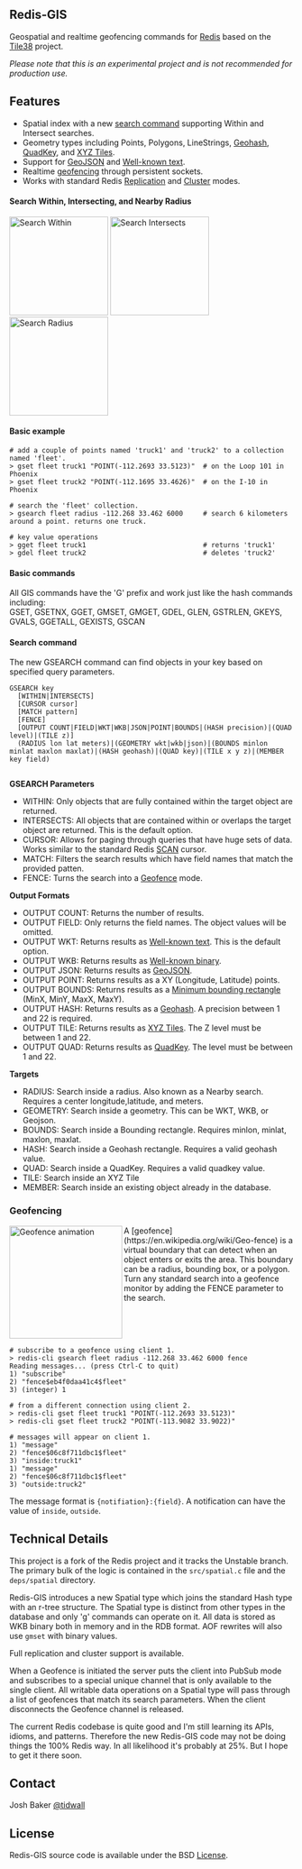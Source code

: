 Redis-GIS
---------

Geospatial and realtime geofencing commands for [Redis](https://github.com/tidwall/redis) based on the [Tile38](https://github.com/tidwall/tile38) project.

*Please note that this is an experimental project and is not recommended for production use.*


## Features

- Spatial index with a new [search command](#search-command) supporting Within and Intersect searches.
- Geometry types including Points, Polygons, LineStrings, [Geohash](https://en.wikipedia.org/wiki/Geohash), [QuadKey](https://msdn.microsoft.com/en-us/library/bb259689.aspx), and [XYZ Tiles](https://en.wikipedia.org/wiki/Tiled_web_map).
- Support for [GeoJSON](http://geojson.org/) and [Well-known text](https://en.wikipedia.org/wiki/Well-known_text).
- Realtime [geofencing](#geofencing) through persistent sockets.
- Works with standard Redis [Replication](http://redis.io/topics/replication) and [Cluster](http://redis.io/topics/cluster-tutorial) modes.

<h4>Search Within, Intersecting, and Nearby Radius</h4>
<img src="http://tile38.com/assets/img/search-within.png" width="175" height="175" border="0" alt="Search Within">
<img src="http://tile38.com/assets/img/search-intersects.png" width="175" height="175" border="0" alt="Search Intersects">
<img src="http://tile38.com/assets/img/search-nearby.png" width="175" height="175" border="0" alt="Search Radius">
<br>

#### Basic example

```
# add a couple of points named 'truck1' and 'truck2' to a collection named 'fleet'.
> gset fleet truck1 "POINT(-112.2693 33.5123)"  # on the Loop 101 in Phoenix
> gset fleet truck2 "POINT(-112.1695 33.4626)"  # on the I-10 in Phoenix

# search the 'fleet' collection.
> gsearch fleet radius -112.268 33.462 6000     # search 6 kilometers around a point. returns one truck.

# key value operations
> gget fleet truck1                             # returns 'truck1'
> gdel fleet truck2                             # deletes 'truck2'
```

#### Basic commands

All GIS commands have the 'G' prefix and work just like the hash commands including:  
GSET, GSETNX, GGET, GMSET, GMGET, GDEL, GLEN, GSTRLEN, GKEYS, GVALS, GGETALL, GEXISTS, GSCAN

#### Search command

The new GSEARCH command can find objects in your key based on specified query parameters. 

```
GSEARCH key 
  [WITHIN|INTERSECTS] 
  [CURSOR cursor]
  [MATCH pattern]
  [FENCE]
  [OUTPUT COUNT|FIELD|WKT|WKB|JSON|POINT|BOUNDS|(HASH precision)|(QUAD level)|(TILE z)]
  (RADIUS lon lat meters)|(GEOMETRY wkt|wkb|json)|(BOUNDS minlon minlat maxlon maxlat)|(HASH geohash)|(QUAD key)|(TILE x y z)|(MEMBER key field)
  
```

**GSEARCH Parameters**
- WITHIN: Only objects that are fully contained within the target object are returned.
- INTERSECTS: All objects that are contained within or overlaps the target object are returned. This is the default option.
- CURSOR: Allows for paging through queries that have huge sets of data. Works similar to the standard Redis [SCAN](http://redis.io/commands/scan) cursor.
- MATCH: Filters the search results which have field names that match the provided patten.
- FENCE: Turns the search into a [Geofence](#geofencing) mode.

**Output Formats**
- OUTPUT COUNT: Returns the number of results.
- OUTPUT FIELD: Only returns the field names. The object values will be omitted.
- OUTPUT WKT: Returns results as [Well-known text](https://en.wikipedia.org/wiki/Well-known_text). This is the default option.
- OUTPUT WKB: Returns results as [Well-known binary](https://en.wikipedia.org/wiki/Well-known_text).
- OUTPUT JSON: Returns results as [GeoJSON](http://geojson.org/).
- OUTPUT POINT: Returns results as a XY (Longitude, Latitude) points.
- OUTPUT BOUNDS: Returns results as a [Minimum bounding rectangle](https://en.wikipedia.org/wiki/Minimum_bounding_rectangle) (MinX, MinY, MaxX, MaxY).
- OUTPUT HASH: Returns results as a [Geohash](https://en.wikipedia.org/wiki/Geohash). A precision between 1 and 22 is required.
- OUTPUT TILE: Returns results as [XYZ Tiles](https://en.wikipedia.org/wiki/Tiled_web_map). The Z level must be between 1 and 22.
- OUTPUT QUAD: Returns results as [QuadKey](https://msdn.microsoft.com/en-us/library/bb259689.aspx). The level must be between 1 and 22.

**Targets**
- RADIUS: Search inside a radius. Also known as a Nearby search. Requires a center longitude,latitude, and meters.
- GEOMETRY: Search inside a geometry. This can be WKT, WKB, or Geojson.
- BOUNDS: Search inside a Bounding rectangle. Requires minlon, minlat, maxlon, maxlat.
- HASH: Search inside a Geohash rectangle. Requires a valid geohash value.
- QUAD: Search inside a QuadKey. Requires a valid quadkey value.
- TILE: Search inside an XYZ Tile
- MEMBER: Search inside an existing object already in the database.



### Geofencing

<img src="http://tile38.com/assets/img/geofence.gif" width="200" height="200" border="0" alt="Geofence animation" align="left">
A [geofence](https://en.wikipedia.org/wiki/Geo-fence) is a virtual boundary that can detect when an object enters or exits the area. This boundary can be a radius, bounding box, or a polygon. Turn any standard search into a geofence monitor by adding the FENCE parameter to the search. 
<br clear="all">

```
# subscribe to a geofence using client 1.
> redis-cli gsearch fleet radius -112.268 33.462 6000 fence
Reading messages... (press Ctrl-C to quit)
1) "subscribe"
2) "fence$eb4f0daa41c4$fleet"
3) (integer) 1

# from a different connection using client 2.
> redis-cli gset fleet truck1 "POINT(-112.2693 33.5123)"
> redis-cli gset fleet truck2 "POINT(-113.9082 33.9022)"

# messages will appear on client 1.
1) "message"
2) "fence$06c8f711dbc1$fleet"
3) "inside:truck1"
1) "message"
2) "fence$06c8f711dbc1$fleet"
3) "outside:truck2"
```

The message format is `{notifiation}:{field}`. A notification can have the value of `inside`, `outside`.

## Technical Details

This project is a fork of the Redis project and it tracks the Unstable branch. The primary bulk of the logic is contained in the `src/spatial.c` file and the `deps/spatial` directory.

Redis-GIS introduces a new Spatial type which joins the standard Hash type with an r-tree structure. The Spatial type is distinct from other types in the database and only 'g' commands can operate on it. All data is stored as WKB binary both in memory and in the RDB format. AOF rewrites will also use `gmset` with binary values.

Full replication and cluster support is available. 

When a Geofence is initiated the server puts the client into PubSub mode and subscribes to a special unique channel that is only available to the single client. All writable data operations on a Spatial type will pass through a list of geofences that match its search parameters. When the client disconnects the Geofence channel is released.

The current Redis codebase is quite good and I'm still learning its APIs, idioms, and patterns. Therefore the new Redis-GIS code may not be doing things the 100% Redis way. In all likelihood it's probably at 25%. But I hope to get it there soon.

## Contact
Josh Baker [@tidwall](http://twitter.com/tidwall)

## License
Redis-GIS source code is available under the BSD [License](/COPYING).

